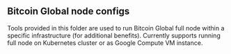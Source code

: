 ## Bitcoin Global node configs

Tools provided in this folder are used to run Bitcoin Global full node within a specific infrastructure (for additional benefits).
Currently supports running full node on Kubernetes cluster or as Google Compute VM instance.

